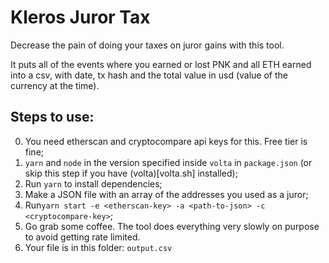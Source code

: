 # Kleros Juror Tax

Decrease the pain of doing your taxes on juror gains with this tool.

It puts all of the events where you earned or lost PNK and all ETH earned into a csv, with date, tx hash and the total value in usd (value of the currency at the time).

## Steps to use:

0. You need etherscan and cryptocompare api keys for this. Free tier is fine;
1. `yarn` and `node` in the version specified inside `volta` in `package.json` (or skip this step if you have (volta)[volta.sh] installed);
2. Run `yarn` to install dependencies;
3. Make a JSON file with an array of the addresses you used as a juror;
4. Run`yarn start -e <etherscan-key> -a <path-to-json> -c <cryptocompare-key>`;
5. Go grab some coffee. The tool does everything very slowly on purpose to avoid getting rate limited.
6. Your file is in this folder: `output.csv`
